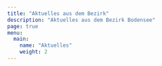 ```yaml
---
title: "Aktuelles aus dem Bezirk"
description: "Aktuelles aus dem Bezirk Bodensee"
page: true
menu:
  main:
    name: "Aktuelles"
    weight: 2
---
```

